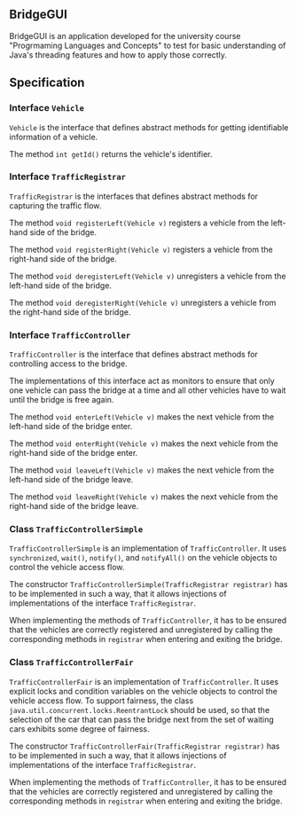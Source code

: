 BridgeGUI
---

BridgeGUI is an application developed for the university course "Progrmaming Languages and Concepts" to test for basic 
understanding of Java's threading features and how to apply those correctly.

## Specification

### Interface `Vehicle`

`Vehicle` is the interface that defines abstract methods for getting identifiable information of a vehicle.

The method `int getId()` returns the vehicle's identifier.

### Interface `TrafficRegistrar`

`TrafficRegistrar` is the interfaces that defines abstract methods for capturing the traffic flow.

The method `void registerLeft(Vehicle v)` registers a vehicle from the left-hand side of the bridge.

The method `void registerRight(Vehicle v)` registers a vehicle from the right-hand side of the bridge.

The method `void deregisterLeft(Vehicle v)` unregisters a vehicle from the left-hand side of the bridge.

The method `void deregisterRight(Vehicle v)` unregisters a vehicle from the right-hand side of the bridge.

### Interface `TrafficController`

`TrafficController` is the interface that defines abstract methods for controlling access to the bridge.

The implementations of this interface act as monitors to ensure that only one vehicle can pass the bridge at a time and 
all other vehicles have to wait until the bridge is free again.

The method `void enterLeft(Vehicle v)` makes the next vehicle from the left-hand side of the bridge enter.

The method `void enterRight(Vehicle v)` makes the next vehicle from the right-hand side of the bridge enter.

The method `void leaveLeft(Vehicle v)` makes the next vehicle from the left-hand side of the bridge leave.

The method `void leaveRight(Vehicle v)` makes the next vehicle from the right-hand side of the bridge leave.

### Class `TrafficControllerSimple`

`TrafficControllerSimple` is an implementation of `TrafficController`. It uses `synchronized`, `wait()`, `notify()`,
and `notifyAll()` on the vehicle objects to control the vehicle access flow.

The constructor `TrafficControllerSimple(TrafficRegistrar registrar)` has to be implemented in such a way, that it
allows injections of implementations of the interface `TrafficRegistrar`.

When implementing the methods of `TrafficController`, it has to be ensured that the vehicles are correctly registered
and unregistered by calling the corresponding methods in `registrar` when entering and exiting the bridge.

### Class `TrafficControllerFair`

`TrafficControllerFair` is an implementation of `TrafficController`. It uses explicit locks and condition variables on 
the vehicle objects to control the vehicle access flow. To support fairness, the class 
`java.util.concurrent.locks.ReentrantLock` should be used, so that the selection of the car that can pass the bridge 
next from the set of waiting cars exhibits some degree of fairness.

The constructor `TrafficControllerFair(TrafficRegistrar registrar)` has to be implemented in such a way, that it
allows injections of implementations of the interface `TrafficRegistrar`.

When implementing the methods of `TrafficController`, it has to be ensured that the vehicles are correctly registered 
and unregistered by calling the corresponding methods in `registrar` when entering and exiting the bridge.





